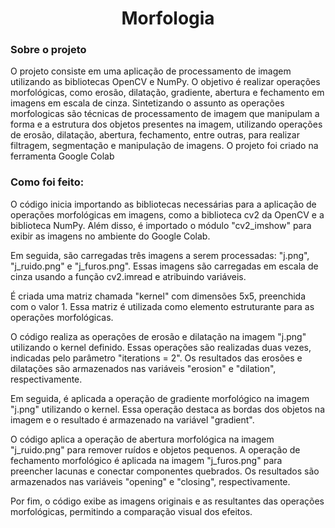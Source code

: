 <h1 align="center">Morfologia</h1>
<h3>Sobre o projeto</h3>
<p>O projeto consiste em uma aplicação de processamento de imagem utilizando as bibliotecas OpenCV e NumPy. O objetivo é realizar operações morfológicas, como erosão, dilatação, gradiente, abertura e fechamento em imagens em escala de cinza. Sintetizando o assunto as operações morfologicas são técnicas de processamento de imagem que manipulam a forma e a estrutura dos objetos presentes na imagem, utilizando operações de erosão, dilatação, abertura, fechamento, entre outras, para realizar filtragem, segmentação e manipulação de imagens. O projeto foi criado na ferramenta Google Colab</p> 

<h3>Como foi feito:</h3>
<p>O código inicia importando as bibliotecas necessárias para a aplicação de operações morfológicas em imagens, como a biblioteca cv2 da OpenCV e a biblioteca NumPy. Além disso, é importado o módulo "cv2_imshow" para exibir as imagens no ambiente do Google Colab.

Em seguida, são carregadas três imagens a serem processadas: "j.png", "j_ruido.png" e "j_furos.png". Essas imagens são carregadas em escala de cinza usando a função cv2.imread e atribuindo variáveis.

É criada uma matriz chamada "kernel" com dimensões 5x5, preenchida com o valor 1. Essa matriz é utilizada como elemento estruturante para as operações morfológicas.

O código realiza as operações de erosão e dilatação na imagem "j.png" utilizando o kernel definido. Essas operações são realizadas duas vezes, indicadas pelo parâmetro "iterations = 2". Os resultados das erosões e dilatações são armazenados nas variáveis "erosion" e "dilation", respectivamente.

Em seguida, é aplicada a operação de gradiente morfológico na imagem "j.png" utilizando o kernel. Essa operação destaca as bordas dos objetos na imagem e o resultado é armazenado na variável "gradient".

O código aplica a operação de abertura morfológica na imagem "j_ruido.png" para remover ruídos e objetos pequenos. A operação de fechamento morfológico é aplicada na imagem "j_furos.png" para preencher lacunas e conectar componentes quebrados. Os resultados são armazenados nas variáveis "opening" e "closing", respectivamente.</p>

Por fim, o código exibe as imagens originais e as resultantes das operações morfológicas, permitindo a comparação visual dos efeitos.

